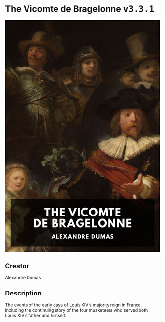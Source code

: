 
# The Vicomte de Bragelonne <kbd>v3.3.1</kbd>

<center>
  <img src="./cover-1024.jpg"/>
</center>

## Creator
Alexandre Dumas

## Description
The events of the early days of Louis XIV’s majority reign in France, including the continuing story of the four musketeers who served both Louis XIV’s father and himself.
